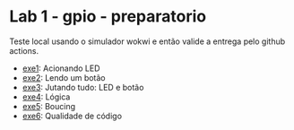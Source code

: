 # Lab 1 - gpio - preparatorio

Teste local usando o simulador wokwi e então valide a entrega pelo github actions.

- [exe1](exe1): Acionando LED
- [exe2](exe2): Lendo um botão
- [exe3](exe3): Jutando tudo: LED e botão
- [exe4](exe4): Lógica
- [exe5](exe5): Boucing
- [exe6](exe6): Qualidade de código
